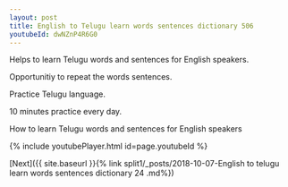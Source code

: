 ```yaml
---
layout: post
title: English to Telugu learn words sentences dictionary 506 
youtubeId: dwNZnP4R6G0
---
```

 
 
Helps to learn Telugu words and sentences for English speakers.

Opportunitiy to repeat the words sentences. 

Practice Telugu language. 
 
10 minutes practice every day. 
 
How to learn Telugu words and sentences for English speakers 
 
{% include youtubePlayer.html id=page.youtubeId %}
 
 
[Next]({{ site.baseurl }}{% link  split1/_posts/2018-10-07-English to telugu learn words sentences dictionary 24 .md%})
 
